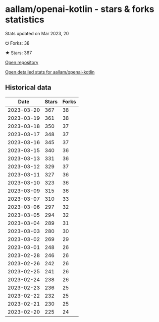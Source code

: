 # aallam/openai-kotlin - stars & forks statistics

Stats updated on Mar 2023, 20

☋ Forks: 38

★ Stars: 367

[Open repository](https://github.com/aallam/openai-kotlin)

[Open detailed stats for aallam/openai-kotlin](https://reviewgithub.com/rep/aallam/openai-kotlin)

## Historical data
| Date | Stars | Forks |
|------|-------|-------|
| 2023-03-20 | 367 | 38 | 
| 2023-03-19 | 361 | 38 | 
| 2023-03-18 | 350 | 37 | 
| 2023-03-17 | 348 | 37 | 
| 2023-03-16 | 345 | 37 | 
| 2023-03-15 | 340 | 36 | 
| 2023-03-13 | 331 | 36 | 
| 2023-03-12 | 329 | 37 | 
| 2023-03-11 | 327 | 36 | 
| 2023-03-10 | 323 | 36 | 
| 2023-03-09 | 315 | 36 | 
| 2023-03-07 | 310 | 33 | 
| 2023-03-06 | 297 | 32 | 
| 2023-03-05 | 294 | 32 | 
| 2023-03-04 | 289 | 31 | 
| 2023-03-03 | 280 | 30 | 
| 2023-03-02 | 269 | 29 | 
| 2023-03-01 | 248 | 26 | 
| 2023-02-28 | 246 | 26 | 
| 2023-02-26 | 242 | 26 | 
| 2023-02-25 | 241 | 26 | 
| 2023-02-24 | 238 | 26 | 
| 2023-02-23 | 236 | 25 | 
| 2023-02-22 | 232 | 25 | 
| 2023-02-21 | 230 | 25 | 
| 2023-02-20 | 225 | 24 | 

